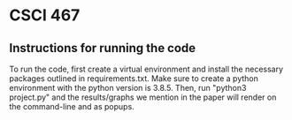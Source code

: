 # CSCI 467

## Instructions for running the code

To run the code, first create a virtual environment and install the necessary packages outlined in requirements.txt.
Make sure to create a python environment with the python version is 3.8.5.
Then, run "python3 project.py" and the results/graphs we mention in the paper will render on the command-line and as popups.
